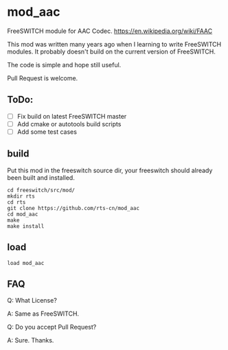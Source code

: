 # mod_aac

FreeSWITCH module for AAC Codec. https://en.wikipedia.org/wiki/FAAC

This mod was written many years ago when I learning to write FreeSWITCH modules. It probably doesn't build on the current version of FreeSWITCH.

The code is simple and hope still useful.

Pull Request is welcome.

## ToDo:

* [ ] Fix build on latest FreeSWITCH master
* [ ] Add cmake or autotools build scripts
* [ ] Add some test cases

## build

Put this mod in the freeswitch source dir, your freeswitch should already been built and installed.

```
cd freeswitch/src/mod/
mkdir rts
cd rts
git clone https://github.com/rts-cn/mod_aac
cd mod_aac
make
make install
```

## load

```
load mod_aac
```

## FAQ

Q: What License?

A: Same as FreeSWITCH.

Q: Do you accept Pull Request?

A: Sure. Thanks.
